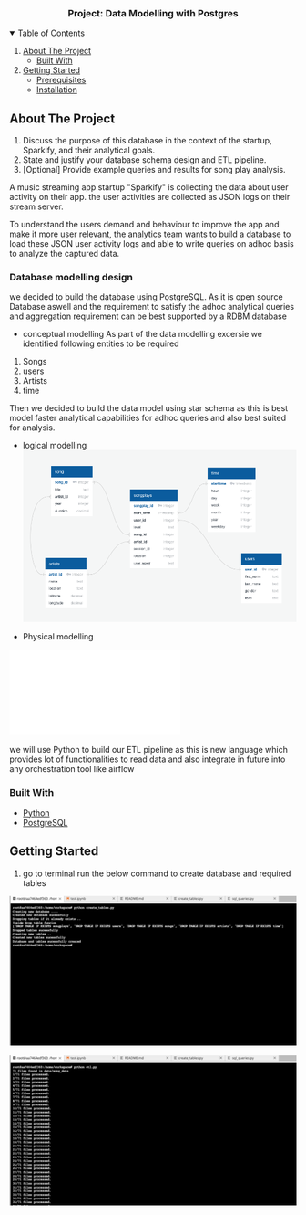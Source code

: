 <br />

  <h3 align="center">Project: Data Modelling with Postgres</h3>

  
</p>



<!-- TABLE OF CONTENTS -->
<details open="open">
  <summary>Table of Contents</summary>
  <ol>
    <li>
      <a href="#about-the-project">About The Project</a>
      <ul>
         <li><a href="#built-with">Built With</a></li>
      </ul>
    </li>
    <li>
      <a href="#getting-started">Getting Started</a>
      <ul>
        <li><a href="#prerequisites">Prerequisites</a></li>
        <li><a href="#installation">Installation</a></li>
      </ul>
    </li>
   
  </ol>
</details>

<!-- ABOUT THE PROJECT -->
## About The Project

1. Discuss the purpose of this database in the context of the startup, Sparkify, and their analytical goals.
2. State and justify your database schema design and ETL pipeline.
3. [Optional] Provide example queries and results for song play analysis.


A music streaming app startup "Sparkify" is collecting the data about user activity on their app. the user activities are collected as JSON logs on their stream server.

To understand the users demand and behaviour to improve the app and make it more user relevant, the analytics team wants to build a database to load these JSON user activity logs and able to write queries on adhoc basis to analyze the captured data.

### Database modelling design

we decided to build the database using PostgreSQL. As it is open source Database aswell and the requirement to satisfy the adhoc analytical queries and aggregation requirement can be best supported by a RDBM database 

* conceptual modelling
As part of the data modelling excersie we identified following entities to be required
1. Songs
2. users
3. Artists 
4. time 

Then we decided to build the data model using star schema as this is best model faster analytical capabilities for adhoc queries and also best suited for analysis. 
* logical modelling
 ![Star schema](/images/Star_datamodel.png)

* Physical modelling

![sql queries](/sql_querues.py)

we will use Python to build our ETL pipeline as this is new language which provides lot of functionalities to read data and also integrate in future into any orchestration tool like airflow

### Built With


* [Python](https://www.python.org/)
* [PostgreSQL](https://www.postgresql.org/)


## Getting Started
1. go to terminal run the below command to create database and required tables 

![create_tables](/images/Create_tables.png)

![ETL](/images/etl.png)
